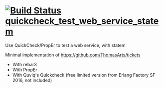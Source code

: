 # [![Build Status](https://travis-ci.org/fenollp/quickcheck_test_web_service_statem.svg?branch=master)](https://travis-ci.org/fenollp/quickcheck_test_web_service_statem) [quickcheck_test_web_service_statem](https://github.com/fenollp/quickcheck_test_web_service_statem)
Use QuickCheck/PropEr to test a web service, with statem

Minimal implementation of https://github.com/ThomasArts/tickets
* With rebar3
* With PropEr
* With Quviq's Quickcheck (free limited version from Erlang Factory SF 2016, not included)
